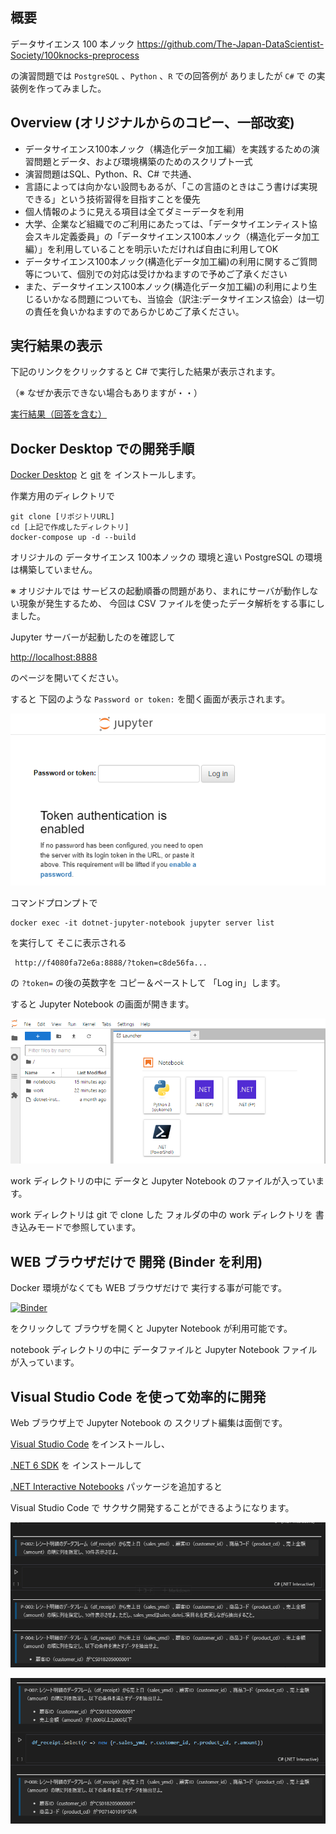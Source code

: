 ## 概要

データサイエンス 100 本ノック
https://github.com/The-Japan-DataScientist-Society/100knocks-preprocess

の演習問題では  `PostgreSQL` 、`Python` 、`R` での回答例が
ありましたが `C#` で の実装例を作ってみました。

## Overview (オリジナルからのコピー、一部改変)
- データサイエンス100本ノック（構造化データ加工編）を実践するための演習問題とデータ、および環境構築のためのスクリプト一式
- 演習問題はSQL、Python、R、C# で共通、
- 言語によっては向かない設問もあるが、「この言語のときはこう書けば実現できる」という技術習得を目指すことを優先
- 個人情報のように見える項目は全てダミーデータを利用
- 大学、企業など組織でのご利用にあたっては、「データサイエンティスト協会スキル定義委員」の「データサイエンス100本ノック（構造化データ加工編）」を利用していることを明示いただければ自由に利用してOK
- データサイエンス100本ノック(構造化データ加工編)の利用に関するご質問等について、個別での対応は受けかねますので予めご了承ください
- また、データサイエンス100本ノック(構造化データ加工編)の利用により生じるいかなる問題についても、当協会（訳注:データサイエンス協会）は一切の責任を負いかねますのであらかじめご了承ください。

## 実行結果の表示

下記のリンクをクリックすると C# で実行した結果が表示されます。

（※ なぜか表示できない場合もありますが・・）

[実行結果（回答を含む）](./work/ans_preprocess_knock_CS.ipynb)

## Docker Desktop での開発手順

[Docker Desktop](https://docs.docker.com/docker-for-windows/install/) と [git](https://git-scm.com/download/win) を インストールします。

作業方用のディレクトリで
```
git clone [リポジトリURL]
cd [上記で作成したディレクトリ]
docker-compose up -d --build
```

オリジナルの データサイエンス 100本ノックの 環境と違い
PostgreSQL の環境は構築していません。

※ オリジナルでは サービスの起動順番の問題があり、まれにサーバが動作しない現象が発生するため、 今回は CSV ファイルを使ったデータ解析をする事にしました。

Jupyter サーバーが起動したのを確認して

[http://localhost:8888](http://localhost:8888)

のページを開いてください。

すると 下図のような `Password or token:` を聞く画面が表示されます。

![Password or token](img/password_or_token.png)

コマンドプロンプトで
```
docker exec -it dotnet-jupyter-notebook jupyter server list
```
を実行して
そこに表示される
```
 http://f4080fa72e6a:8888/?token=c8de56fa...
```
の `?token=` の後の英数字を コピー＆ペーストして 「Log in」します。

すると Jupyter Notebook の画面が開きます。

![jupyter-notebookの画面](img/jupyter-notebook.png)

work ディレクトリの中に データと Jupyter Notebook のファイルが入っています。

work ディレクトリは git で clone した フォルダの中の work ディレクトリを 書き込みモードで参照しています。

## WEB ブラウザだけで 開発 (Binder を利用)

Docker 環境がなくても WEB ブラウザだけで 実行する事が可能です。

[![Binder](https://mybinder.org/badge_logo.svg)](https://mybinder.org/v2/gh/kkato233/100knocks-data-scientist-cs/HEAD)

をクリックして ブラウザを開くと Jupyter Notebook が利用可能です。

notebook ディレクトリの中に データファイルと Jupyter Notebook ファイルが入っています。

## Visual Studio Code を使って効率的に開発

Web ブラウザ上で Jupyter Notebook の スクリプト編集は面倒です。

[Visual Studio Code](https://code.visualstudio.com/) をインストールし、

[.NET 6 SDK](https://dotnet.microsoft.com/en-us/download/dotnet/6.0)
を インストールして

[.NET Interactive Notebooks](https://marketplace.visualstudio.com/items?itemName=ms-dotnettools.dotnet-interactive-vscode)
パッケージを追加すると

Visual Studio Code で サクサク開発することができるようになります。

![編集画像](./img/edit01.gif)

![編集画像２](./img/edit02.gif "")




